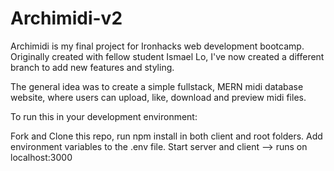 # Archimidi-v2

Archimidi is my final project for Ironhacks web development bootcamp. Originally created with fellow student Ismael Lo, I've now created a different branch to add
new features and styling.

The general idea was to create a simple fullstack, MERN midi database website, where users can upload, like, download and preview midi files.

To run this in your development environment:

Fork and Clone this repo, run npm install in both client and root folders.
Add environment variables to the .env file.
Start server and client --> runs on localhost:3000

